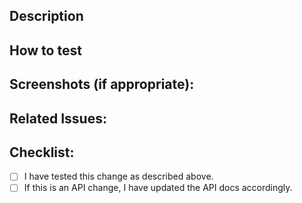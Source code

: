 <!--- Your title should use the format 
https://magnify.atlassian.net/browse/MAG-### (Copy Description of JIRA Issue Here) 
-->

<!--- Provide a general summary of your changes in the Title above -->

## Description
<!--- Describe your changes in detail -->

## How to test
<!--- How should we test the change? Is it a front-end cosmetic change, or something with our server logic? Is there an example set of data we should look at? -->

## Screenshots (if appropriate):
<!--- If this is not a user-facing change, feel free to remove this -->

## Related Issues:
<!--- Are there known issues? Are there things you're planning to fix later? -->

## Checklist:
<!--- Go over all the following points, and put an `x` in all the boxes that apply. -->
<!--- If you're unsure about any of these, don't hesitate to ask. We're here to help! -->
- [ ] I have tested this change as described above.
- [ ] If this is an API change, I have updated the API docs accordingly.
